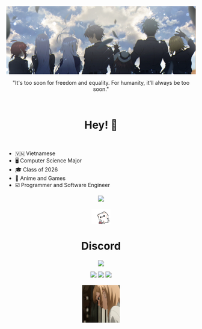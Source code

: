 <img align="center" src="./images/header.png">
<p align="center">"It's too soon for freedom and equality. For humanity, it'll always be too soon."</p>


<br>

<div align="center">
  
# Hey! 👋
  
</div>

<p><br>
  
* 🇻🇳 Vietnamese
* 🖥️ Computer Science Major
* 🎓 Class of 2026
* 🪷 Anime and Games
* ☑️ Programmer and Software Engineer
  

<div align="center">
  <img src="https://skillicons.dev/icons?i=js,html,css,react,vscode,py,cpp,mysql,github,discord,blender,unreal,ps,linkedin&perline=7"><br><br>
  <img width=10% src="./images/heart-love.gif">
</div>



<div align="center">
  
# Discord

<img align="center" src="https://lanyard.cnrad.dev/api/216063503943860226?idleMessage=From%20Together%20Unto%20Death&hideStatus=true&showDisplayName=true&hideDecoration=false" /></a>

</div>

<div align="center">
<a href="https://steamcommunity.com/id/kennycs2/"><img src="https://img.shields.io/badge/steam-%23000000.svg?style=for-the-badge&logo=steam&logoColor=white"></a>
<a href="https://anilist.co/user/Imagine/"><img src="https://img.shields.io/badge/AniList-AniList-blue?style=for-the-badge&logo=Anilist&logoColor=white&labelColor=blue&color=blue&label="></a>
<a href="https://open.spotify.com/user/3hyqswenlxfxkxqg3aw8e3h9z?si=ff30bb8ef1594bb0"><img src="https://img.shields.io/badge/Spotify-1ED760?style=for-the-badge&logo=spotify&logoColor=white"></a><br><br>
</div>

<div align="center">
<img width=20% src="./images/marin-kitagawa.gif">
</div>


